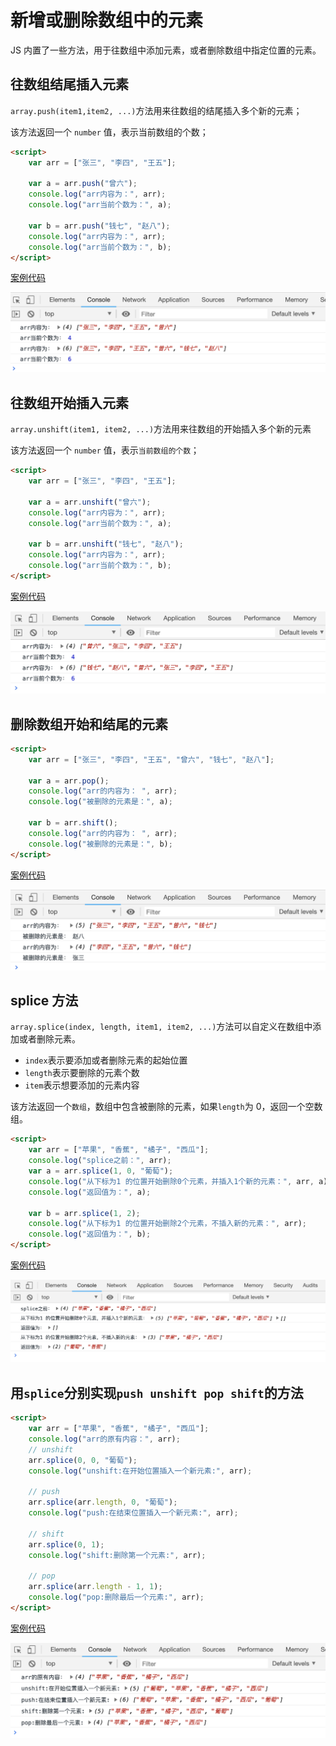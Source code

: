 # 新增或删除数组中的元素

JS 内置了一些方法，用于往数组中添加元素，或者删除数组中指定位置的元素。

## 往数组结尾插入元素

`array.push(item1,item2, ...)`方法用来往数组的结尾插入多个新的元素；

该方法返回一个 `number` 值，表示当前数组的个数；

```html
<script>
    var arr = ["张三", "李四", "王五"];

    var a = arr.push("曾六");
    console.log("arr内容为：", arr);
    console.log("arr当前个数为：", a);

    var b = arr.push("钱七", "赵八");
    console.log("arr内容为：", arr);
    console.log("arr当前个数为：", b);
</script>
```

[案例代码](./demo/demo01.html)

![](./images/01.png)

## 往数组开始插入元素

`array.unshift(item1, item2, ...)`方法用来往数组的开始插入多个新的元素

该方法返回一个 `number` 值，表示`当前数组的个数`；

```html
<script>
    var arr = ["张三", "李四", "王五"];

    var a = arr.unshift("曾六");
    console.log("arr内容为：", arr);
    console.log("arr当前个数为：", a);

    var b = arr.unshift("钱七", "赵八");
    console.log("arr内容为：", arr);
    console.log("arr当前个数为：", b);
</script>
```

[案例代码](./demo/demo02.html)

![](./images/02.png)

## 删除数组开始和结尾的元素

```html
<script>
    var arr = ["张三", "李四", "王五", "曾六", "钱七", "赵八"];

    var a = arr.pop();
    console.log("arr的内容为： ", arr);
    console.log("被删除的元素是：", a);

    var b = arr.shift();
    console.log("arr的内容为： ", arr);
    console.log("被删除的元素是：", b);
</script>
```

[案例代码](./demo/demo03.html)

![](./images/03.png)

## splice 方法

`array.splice(index, length, item1, item2, ...)`方法可以自定义在数组中添加或者删除元素。

-   `index`表示要添加或者删除元素的起始位置
-   `length`表示要删除的元素个数
-   `item`表示想要添加的元素内容

该方法返回一个`数组`，数组中包含被删除的元素，如果`length`为 0，返回一个空数组。

```html
<script>
    var arr = ["苹果", "香蕉", "橘子", "西瓜"];
    console.log("splice之前：", arr);
    var a = arr.splice(1, 0, "葡萄");
    console.log("从下标为1 的位置开始删除0个元素，并插入1个新的元素：", arr, a);
    console.log("返回值为：", a);

    var b = arr.splice(1, 2);
    console.log("从下标为1 的位置开始删除2个元素，不插入新的元素：", arr);
    console.log("返回值为：", b);
</script>
```

[案例代码](./demo/demo04.html)

![](./images/04.png)

## 用`splice`分别实现`push unshift pop shift`的方法

```html
<script>
    var arr = ["苹果", "香蕉", "橘子", "西瓜"];
    console.log("arr的原有内容：", arr);
    // unshift
    arr.splice(0, 0, "葡萄");
    console.log("unshift:在开始位置插入一个新元素:", arr);

    // push
    arr.splice(arr.length, 0, "葡萄");
    console.log("push:在结束位置插入一个新元素:", arr);

    // shift
    arr.splice(0, 1);
    console.log("shift:删除第一个元素:", arr);

    // pop
    arr.splice(arr.length - 1, 1);
    console.log("pop:删除最后一个元素:", arr);
</script>
```

[案例代码](./demo/demo05.html)

![](./images/05.png)
